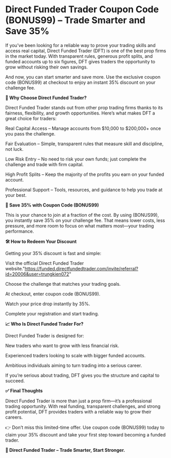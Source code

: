# Direct Funded Trader Coupon Code (BONUS99) – Trade Smarter and Save 35%

If you’ve been looking for a reliable way to prove your trading skills and access real capital, Direct Funded Trader (DFT) is one of the best prop firms in the market today. With transparent rules, generous profit splits, and funded accounts up to six figures, DFT gives traders the opportunity to grow without risking their own savings.

And now, you can start smarter and save more. Use the exclusive coupon code (BONUS99) at checkout to enjoy an instant 35% discount on your challenge fee.

**🚀 Why Choose Direct Funded Trader?**

Direct Funded Trader stands out from other prop trading firms thanks to its fairness, flexibility, and growth opportunities. Here’s what makes DFT a great choice for traders:

Real Capital Access – Manage accounts from $10,000 to $200,000+ once you pass the challenge.

Fair Evaluation – Simple, transparent rules that measure skill and discipline, not luck.

Low Risk Entry – No need to risk your own funds; just complete the challenge and trade with firm capital.

High Profit Splits – Keep the majority of the profits you earn on your funded account.

Professional Support – Tools, resources, and guidance to help you trade at your best.

**🎁 Save 35% with Coupon Code (BONUS99)**

This is your chance to join at a fraction of the cost. By using (BONUS99), you instantly save 35% on your challenge fee. That means lower costs, less pressure, and more room to focus on what matters most—your trading performance.

**🛠️ How to Redeem Your Discount**

Getting your 35% discount is fast and simple:

Visit the official Direct Funded Trader website."https://funded.directfundedtrader.com/invite/referral?id=20006&user=trungkien072"

Choose the challenge that matches your trading goals.

At checkout, enter coupon code (BONUS99).

Watch your price drop instantly by 35%.

Complete your registration and start trading.

**📈 Who Is Direct Funded Trader For?**

Direct Funded Trader is designed for:

New traders who want to grow with less financial risk.

Experienced traders looking to scale with bigger funded accounts.

Ambitious individuals aiming to turn trading into a serious career.

If you’re serious about trading, DFT gives you the structure and capital to succeed.

**✅ Final Thoughts**

Direct Funded Trader is more than just a prop firm—it’s a professional trading opportunity. With real funding, transparent challenges, and strong profit potential, DFT provides traders with a reliable way to grow their careers.

👉 Don’t miss this limited-time offer. Use coupon code (BONUS99) today to claim your 35% discount and take your first step toward becoming a funded trader.

**🚀 Direct Funded Trader – Trade Smarter, Start Stronger.**
